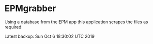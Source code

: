 # EPMgrabber
Using a database from the EPM app this application scrapes the files as required


Latest backup: Sun Oct 6 18:30:02 UTC 2019
